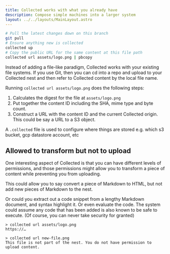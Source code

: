 ```yaml
---
title: Collected works with what you already have
description: Compose simple machines into a larger system
layout: ../../layouts/MainLayout.astro
---
```


```bash
# Pull the latest changes down on this branch
git pull
# Ensure anything new is collected
collected up
# Copy the public URL for the same content at this file path
collected url assets/logo.png | pbcopy
```

Instead of adding a file-like paradigm, Collected works with your existing file systems. If you use Git, then you can cd into a repo and upload to your Collected nest and then refer to Collected content by the local file name.

Running `collected url assets/logo.png` does the following steps:

1. Calculates the digest for the file at `assets/logo.png`
2. Put together the content ID including the SHA, mime type and byte count.
3. Construct a URL with the content ID and the current Collected origin. This could be say a URL to a S3 object.

A `.collected` file is used to configure where things are stored e.g. which s3 bucket, gcp datastore account, etc

## Allowed to transform but not to upload

One interesting aspect of Collected is that you can have different levels of permissions, and those permissions might allow you to transform a piece of content while preventing you from uploading.

This could allow you to say convert a piece of Markdown to HTML, but not add new pieces of Markdown to the nest.

Or could you extract out a code snippet from a lengthy Markdown document, and syntax highlight it. Or even evaluate the code. The system could assume any code that has been added is also known to be safe to execute. (Of course, you can never take security for granted)

```console
> collected url assets/logo.png
https://…

> collected url new-file.png
This file is not part of the nest. You do not have permission to upload content.
```
